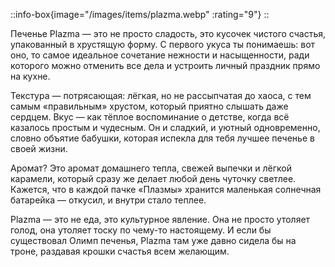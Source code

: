 ::info-box{image="/images/items/plazma.webp" :rating="9"}
::

Печенье Plazma — это не просто сладость, это кусочек чистого счастья, упакованный в хрустящую форму. С первого укуса ты понимаешь: вот оно, то самое идеальное сочетание нежности и насыщенности, ради которого можно отменить все дела и устроить личный праздник прямо на кухне.

Текстура — потрясающая: лёгкая, но не рассыпчатая до хаоса, с тем самым «правильным» хрустом, который приятно слышать даже сердцем. Вкус — как тёплое воспоминание о детстве, когда всё казалось простым и чудесным. Он и сладкий, и уютный одновременно, словно объятие бабушки, которая испекла для тебя лучшее печенье в своей жизни.

Аромат? Это аромат домашнего тепла, свежей выпечки и лёгкой карамели, который сразу же делает любой день чуточку светлее. Кажется, что в каждой пачке «Плазмы» хранится маленькая солнечная батарейка — откусил, и внутри стало теплее.

Plazma — это не еда, это культурное явление. Она не просто утоляет голод, она утоляет тоску по чему-то настоящему. И если бы существовал Олимп печенья, Plazma там уже давно сидела бы на троне, раздавая крошки счастья всем желающим.
